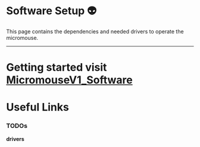 # Software Setup :alien:
This page contains the dependencies and needed drivers to operate the micromouse.

--------
# Getting started visit [MicromouseV1_Software](https://github.com/uga-robotics/MicromouseV1_Software)

# Useful Links

### TODOs
**drivers**
